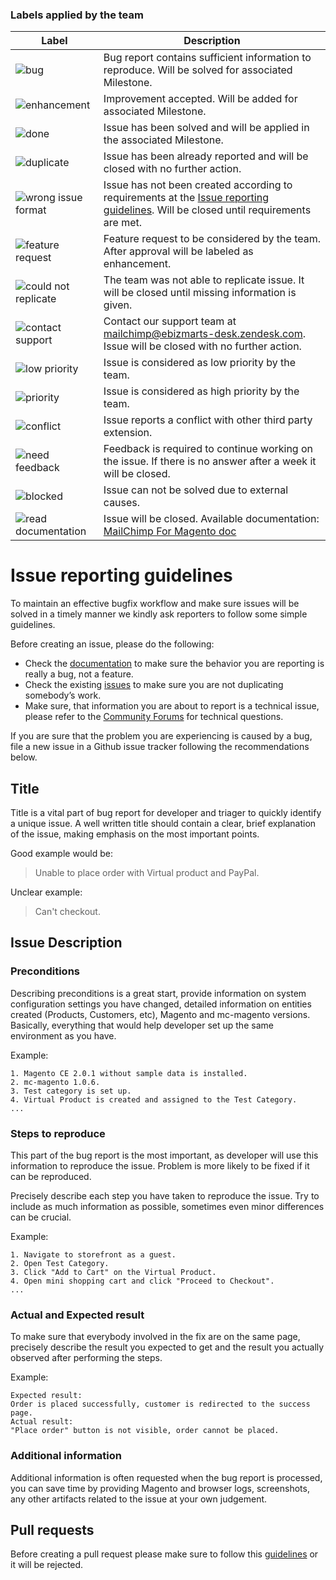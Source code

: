 
<h3>Labels applied by the team</h3>

| Label        | Description           |
| ------------- |-------------|
| ![bug](https://s3.amazonaws.com/ebizmartsgithubimages/bug.png) | Bug report contains sufficient information to reproduce. Will be solved for associated Milestone.|
| ![enhancement](https://s3.amazonaws.com/ebizmartsgithubimages/enhancement.png) | Improvement accepted. Will be added for associated Milestone.|
| ![done](https://s3.amazonaws.com/ebizmartsgithubimages/done.png) | Issue has been solved and will be applied in the associated Milestone. |
| ![duplicate](https://s3.amazonaws.com/ebizmartsgithubimages/duplicate.png) | Issue has been already reported and will be closed with no further action. |
| ![wrong issue format](https://s3.amazonaws.com/ebizmartsgithubimages/wrongissueformat.png) | Issue has not been created according to requirements at the [Issue reporting guidelines](https://github.com/mailchimp/mc-magento2/wiki/Issue-reporting-guidelines). Will be closed until requirements are met. |
| ![feature request](https://s3.amazonaws.com/ebizmartsgithubimages/featurerequest.png) | Feature request to be considered by the team. After approval will be labeled as enhancement. |
| ![could not replicate](https://s3.amazonaws.com/ebizmartsgithubimages/couldnotreplicate.png) | The team was not able to replicate issue. It will be closed until missing information is given. |
| ![contact support](https://s3.amazonaws.com/ebizmartsgithubimages/contactsupport.png) | Contact our support team at mailchimp@ebizmarts-desk.zendesk.com. Issue will be closed with no further action. |
| ![low priority](https://s3.amazonaws.com/ebizmartsgithubimages/lowpriority.png) | Issue is considered as low priority by the team. |
| ![priority](https://s3.amazonaws.com/ebizmartsgithubimages/priority.png) | Issue is considered as high priority by the team. |
| ![conflict](https://s3.amazonaws.com/ebizmartsgithubimages/conflict.png) | Issue reports a conflict with other third party extension. |
| ![need feedback](https://s3.amazonaws.com/ebizmartsgithubimages/needfeedback.png) | Feedback is required to continue working on the issue. If there is no answer after a week it will be closed. |
| ![blocked](https://s3.amazonaws.com/ebizmartsgithubimages/blocked.png) | Issue can not be solved due to external causes. |
| ![read documentation](https://s3.amazonaws.com/ebizmartsgithubimages/readdocumentation.png) | Issue will be closed. Available documentation: [MailChimp For Magento doc](https://kb.mailchimp.com/integrations/e-commerce/connect-or-disconnect-mailchimp-for-magento-2)|




# Issue reporting guidelines

To maintain an effective bugfix workflow and make sure issues will be solved in a timely manner we kindly ask reporters to follow some simple guidelines.

Before creating an issue, please do the following:

* Check the [documentation](http://kb.mailchimp.com/integrations/e-commerce/connect-or-disconnect-mailchimp-for-magento) to make sure the behavior you are reporting is really a bug, not a feature.
* Check the existing [issues](https://github.com/mailchimp/mc-magento2/issues) to make sure you are not duplicating somebody’s work.
* Make sure, that information you are about to report is a technical issue, please refer to the [Community Forums](http://ebizmarts.com/mailchimp-for-magento-support)  for technical questions.

If you are sure that the problem you are experiencing is caused by a bug, file a new issue in a Github issue tracker following the recommendations below.

## Title

Title is a vital part of bug report for developer and triager to quickly identify a unique issue. A well written title should contain a clear, brief explanation of the issue, making emphasis on the most important points.

Good example would be:

> Unable to place order with Virtual product and PayPal.

Unclear example:

> Can't checkout.

## Issue Description

### Preconditions

Describing preconditions is a great start, provide information on system configuration settings you have changed, detailed information on entities created (Products, Customers, etc), Magento and mc-magento versions. Basically, everything that would help developer set up the same environment as you have.

Example:

    1. Magento CE 2.0.1 without sample data is installed.
    2. mc-magento 1.0.6.
    3. Test category is set up.
    4. Virtual Product is created and assigned to the Test Category.
    ...

### Steps to reproduce

This part of the bug report is the most important, as developer will use this information to reproduce the issue. Problem is more likely to be fixed if it can be reproduced.

Precisely describe each step you have taken to reproduce the issue. Try to include as much information as possible, sometimes even minor differences can be crucial.

Example:

    1. Navigate to storefront as a guest.
    2. Open Test Category.
    3. Click "Add to Cart" on the Virtual Product.
    4. Open mini shopping cart and click "Proceed to Checkout".
    ...

### Actual and Expected result

To make sure that everybody involved in the fix are on the same page, precisely describe the result you expected to get and the result you actually observed after performing the steps.

Example:

    Expected result:
    Order is placed successfully, customer is redirected to the success page.
    Actual result:
    "Place order" button is not visible, order cannot be placed.

### Additional information

Additional information is often requested when the bug report is processed, you can save time by providing Magento and browser logs, screenshots, any other artifacts related to the issue at your own judgement.

## Pull requests

Before creating a pull request please make sure to follow this [guidelines](https://github.com/mailchimp/mc-magento2/wiki/Pull-Request-guideliness) or it will be rejected.
